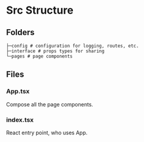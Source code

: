 # Src Structure

## Folders
```shell
├─config # configuration for logging, routes, etc.
├─interface # props types for sharing
└─pages # page components
```

## Files
### App.tsx
Compose all the page components.

### index.tsx
React entry point, who uses App.